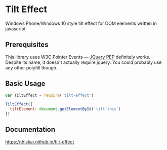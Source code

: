 # Tilt Effect
Windows Phone/Windows 10 style tilt effect for DOM elements written in javascript

## Prerequisites
This library uses W3C Pointer Events &mdash;
[JQuery PEP](https://github.com/jquery/PEP) definitely works. Despite its name, it doesn't actually require jquery. You could probably use any other polyfill though.

## Basic Usage
```javascript
var TiltEffect = require('tilt-effect')

TiltEffect({
  tiltElement: document.getElementById('tilt-this')
})
```

## Documentation
https://thiskai.github.io/tilt-effect
